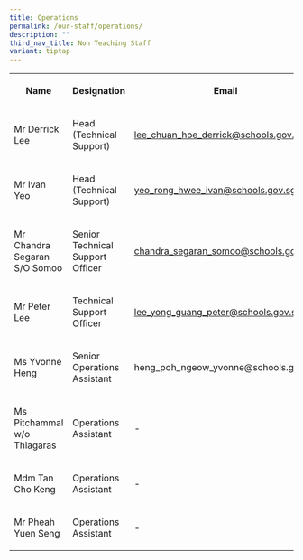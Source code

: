 ```yaml
---
title: Operations
permalink: /our-staff/operations/
description: ""
third_nav_title: Non Teaching Staff
variant: tiptap
---
```

<table style="minWidth: 75px">
<colgroup>
<col>
<col>
<col>
</colgroup>
<tbody>
<tr>
<th rowspan="1" colspan="1">
<p>Name</p>
</th>
<th rowspan="1" colspan="1">
<p>Designation</p>
</th>
<th rowspan="1" colspan="1">
<p>Email</p>
</th>
</tr>
<tr>
<td rowspan="1" colspan="1">
<p>Mr Derrick Lee</p>
</td>
<td rowspan="1" colspan="1">
<p>Head (Technical Support)</p>
</td>
<td rowspan="1" colspan="1">
<p><a href="mailto:lee_chuan_hoe_derrick@schools.gov.sg" rel="noopener noreferrer nofollow" target="_blank">lee_chuan_hoe_derrick@schools.gov.sg</a>
</p>
</td>
</tr>
<tr>
<td rowspan="1" colspan="1">
<p>Mr Ivan Yeo</p>
</td>
<td rowspan="1" colspan="1">
<p>Head (Technical Support)</p>
</td>
<td rowspan="1" colspan="1">
<p><a href="mailto:yeo_rong_hwee_ivan@schools.gov.sg" rel="noopener noreferrer nofollow" target="_blank">yeo_rong_hwee_ivan@schools.gov.sg</a>
</p>
</td>
</tr>
<tr>
<td rowspan="1" colspan="1">
<p>Mr Chandra Segaran S/O Somoo</p>
</td>
<td rowspan="1" colspan="1">
<p>Senior Technical Support Officer</p>
</td>
<td rowspan="1" colspan="1">
<p><a href="mailto:chandra_segaran_somoo@schools.gov.sg" rel="noopener noreferrer nofollow" target="_blank">chandra_segaran_somoo@schools.gov.sg</a>
</p>
</td>
</tr>
<tr>
<td rowspan="1" colspan="1">
<p>Mr Peter Lee</p>
</td>
<td rowspan="1" colspan="1">
<p>Technical Support Officer</p>
</td>
<td rowspan="1" colspan="1">
<p><a href="mailto:lee_yong_guang_peter@schools.gov.sg" rel="noopener noreferrer nofollow" target="_blank">lee_yong_guang_peter@schools.gov.sg</a>
</p>
</td>
</tr>
<tr>
<td rowspan="1" colspan="1">
<p>Ms Yvonne Heng</p>
</td>
<td rowspan="1" colspan="1">
<p>Senior Operations Assistant</p>
</td>
<td rowspan="1" colspan="1">
<p>heng_poh_ngeow_yvonne@schools.gov.sg</p>
</td>
</tr>
<tr>
<td rowspan="1" colspan="1">
<p>Ms Pitchammal w/o Thiagaras</p>
</td>
<td rowspan="1" colspan="1">
<p>Operations Assistant</p>
</td>
<td rowspan="1" colspan="1">
<p>-</p>
</td>
</tr>
<tr>
<td rowspan="1" colspan="1">
<p>Mdm Tan Cho Keng</p>
</td>
<td rowspan="1" colspan="1">
<p>Operations Assistant</p>
</td>
<td rowspan="1" colspan="1">
<p>-</p>
</td>
</tr>
<tr>
<td rowspan="1" colspan="1">
<p>Mr Pheah Yuen Seng</p>
</td>
<td rowspan="1" colspan="1">
<p>Operations Assistant</p>
</td>
<td rowspan="1" colspan="1">
<p>-</p>
</td>
</tr>
</tbody>
</table>
<p></p>